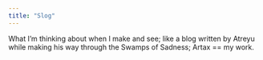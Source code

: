 ```yaml
---
title: "Slog"
---
```


What I’m thinking about when I make and see; like a blog written by Atreyu while making his way through the Swamps of Sadness; Artax == my work.
